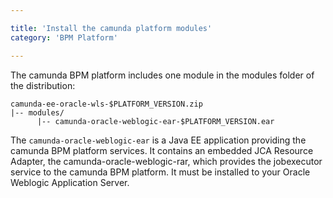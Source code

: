 ```yaml
---

title: 'Install the camunda platform modules'
category: 'BPM Platform'

---
```



The camunda BPM platform includes one module in the modules folder of the distribution:

```
camunda-ee-oracle-wls-$PLATFORM_VERSION.zip
|-- modules/
      |-- camunda-oracle-weblogic-ear-$PLATFORM_VERSION.ear
```

The `camunda-oracle-weblogic-ear` is a Java EE application providing the camunda BPM platform services. It contains an embedded JCA Resource Adapter, the camunda-oracle-weblogic-rar, which provides the jobexecutor service to the camunda BPM platform.
It must be installed to your Oracle Weblogic Application Server.